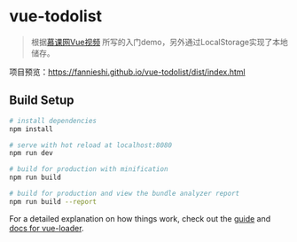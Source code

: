 # vue-todolist
> 根据[慕课网Vue视频](http://www.imooc.com/learn/694) 所写的入门demo，另外通过LocalStorage实现了本地储存。

项目预览：https://fannieshi.github.io/vue-todolist/dist/index.html

## Build Setup

``` bash
# install dependencies
npm install

# serve with hot reload at localhost:8080
npm run dev

# build for production with minification
npm run build

# build for production and view the bundle analyzer report
npm run build --report
```

For a detailed explanation on how things work, check out the [guide](http://vuejs-templates.github.io/webpack/) and [docs for vue-loader](http://vuejs.github.io/vue-loader).
